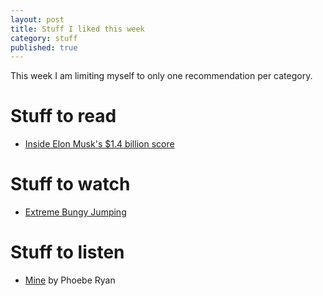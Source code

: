 ```yaml
---
layout: post
title: Stuff I liked this week
category: stuff
published: true
---    
```


This week I am limiting myself to only one recommendation per category.  

# Stuff to read  
- [Inside Elon Musk's $1.4 billion score](http://fortune.com/inside-elon-musks-billion-dollar-gigafactory/)  

# Stuff to watch
- [Extreme Bungy Jumping](https://www.youtube.com/watch?v=l9m4cW2yxy0)    

# Stuff to listen
- [Mine](https://www.youtube.com/watch?v=2fsdNJAzLuU) by Phoebe Ryan
